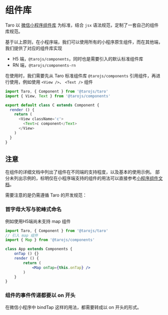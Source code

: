 # 组件库

Taro 以 [微信小程序组件库](https://developers.weixin.qq.com/miniprogram/dev/component/) 为标准，结合 `jsx` 语法规范，定制了一套自己的组件库规范。

基于以上原则，在小程序端，我们可以使用所有的小程序原生组件，而在其他端，我们提供了对应的组件库实现

- H5 端，`@tarojs/components`，同时也是需要引入的默认标准组件库
- RN 端，`@tarojs/components-rn`

在使用时，我们需要先从 Taro 标准组件库 `@tarojs/components` 引用组件，再进行使用，例如使用 `<View />`、 `<Text />` 组件

```javascript
import Taro, { Component } from '@tarojs/taro'
import { View, Text } from '@tarojs/components'

export default class C extends Component {
  render () {
    return (
      <View className='c'>
        <Text>c component</Text>
      </View>
    )
  }
}
```

## 注意

在组件的详细文档中列出了组件在不同端的支持程度，以及基本的使用示例。 部分未列出示例的，标明仅在小程序端支持的组件的用法可以直接参考[小程序组件文档](https://developers.weixin.qq.com/miniprogram/dev/component/)。

需要注意的是仍需遵循 Taro 的开发规范：

### 首字母大写与驼峰式命名

例如使用H5端尚未支持 map 组件

```jsx
import Taro, { Component } from '@tarojs/taro'
// 引入 map 组件
import { Map } from '@tarojs/components'

class App extends Components {
	onTap () {}
	render () {
		return (
			<Map onTap={this.onTap} />
		)
	}
}
```

### 组件的事件传递都要以 on 开头

在微信小程序中 bindTap 这样的用法，都需要转成以 on 开头的形式。
